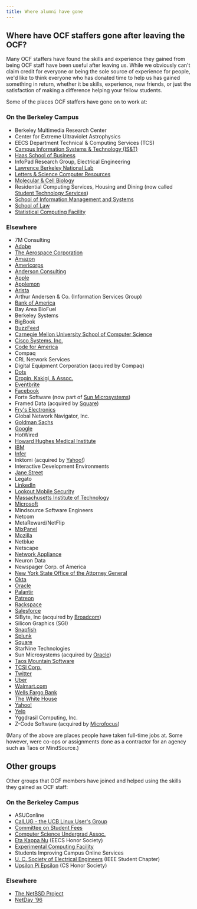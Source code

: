 ```yaml
---
title: Where alumni have gone
---
```


## Where have OCF staffers gone after leaving the OCF?

Many OCF staffers have found the skills and experience they gained from being
OCF staff have been useful after leaving us. While we obviously can't claim
credit for everyone or being the sole source of experience for people, we'd
like to think everyone who has donated time to help us has gained something in
return, whether it be skills, experience, new friends, or just the satisfaction
of making a difference helping your fellow students.

Some of the places OCF staffers have gone on to work at:

### On the Berkeley Campus

* Berkeley Multimedia Research Center
* Center for Extreme Ultraviolet Astrophysics
* EECS Department Technical & Computing Services (TCS)
* [Campus Information Systems & Technology (IS&T)](https://technology.berkeley.edu/)
* [Haas School of Business](https://haas.berkeley.edu/)
* InfoPad Research Group, Electrical Engineering
* [Lawrence Berkeley National Lab](https://www.lbl.gov/)
* [Letters & Science Computer Resources](https://ls.berkeley.edu/)
* [Molecular & Cell Biology](https://mcb.berkeley.edu)
* Residential Computing Services, Housing and Dining (now called [Student
  Technology Services](https://studenttech.berkeley.edu/home))
* [School of Information Management and Systems](https://www.ischool.berkeley.edu/)
* [School of Law](https://www.law.berkeley.edu/)
* [Statistical Computing Facility](http://statistics.berkeley.edu/computing)

### Elsewhere

* 7M Consulting
* [Adobe](https://www.adobe.com)
* [The Aerospace Corporation](https://www.aerospace.org)
* [Amazon](https://www.amazon.com)
* [Americorps](https://www.nationalservice.gov/programs/americorps)
* [Anderson Consulting](http://www.andersonconsultinggroup.com)
* [Apple](https://www.apple.com/)
* [Applemon](https://applemon.com/)
* [Arista](https://www.arista.com/en/)
* Arthur Andersen & Co. (Information Services Group)
* [Bank of America](https://www.bankofamerica.com/)
* Bay Area BioFuel
* Berkeley Systems
* BigBook
* [BuzzFeed](https://www.buzzfeed.com/)
* [Carnegie Mellon University School of Computer Science](https://www.cs.cmu.edu/)
* [Cisco Systems, Inc.](https://www.cisco.com/)
* [Code for America](https://www.codeforamerica.org/)
* Compaq
* CRL Network Services
* Digital Equipment Corporation (acquired by Compaq)
* [Dots](http://dots.dev)
* [Drogin, Kakigi, & Assoc.](http://www.dkstat.com/)
* [Eventbrite](https://www.eventbrite.com)
* [Facebook](https://www.facebook.com)
* Forte Software (now part of [Sun Microsystems](https://www.oracle.com/sun/))
* Framed Data (acquired by [Square](https://squareup.com/us/en))
* [Fry's Electronics](https://en.wikipedia.org/wiki/Fry%27s_Electronics)
* Global Network Navigator, Inc.
* [Goldman Sachs](https://www.goldmansachs.com/)
* [Google](https://www.google.com)
* HotWired
* [Howard Hughes Medical Institute](https://www.hhmi.org/)
* [IBM](https://www.ibm.com/us-en/)
* [Infer](https://www.infer.com)
* Inktomi (acquired by [Yahoo!](https://www.yahoo.com))
* Interactive Development Environments
* [Jane Street](https://www.janestreet.com/)
* Legato
* [LinkedIn](https://www.linkedin.com)
* [Lookout Mobile Security](https://www.lookout.com)
* [Massachusetts Institute of Technology](https://web.mit.edu/)
* [Microsoft](https://www.microsoft.com/en-us/)
* Mindsource Software Engineers
* Netcom
* MetaReward/NetFlip
* [MixPanel](https://mixpanel.com)
* [Mozilla](https://www.mozilla.org/en-US/)
* Netblue
* Netscape
* [Network Appliance](https://www.netapp.com/us/index.aspx)
* Neuron Data
* Newspager Corp. of America
* [New York State Office of the Attorney General](https://ag.ny.gov)
* [Okta](https://www.okta.com)
* [Oracle](https://www.oracle.com/index.html)
* [Palantir](https://www.palantir.com)
* [Patreon](https://www.patreon.com/)
* [Rackspace](https://www.rackspace.com/)
* [Salesforce](https://en.wikipedia.org/wiki/Salesforce)
* SiByte, Inc (acquired by [Broadcom](https://www.broadcom.com/))
* Silicon Graphics (SGI)
* [Snapfish](https://www.snapfish.com/home)
* [Splunk](https://www.splunk.com/)
* [Square](https://squareup.com/us/en)
* StarNine Technologies
* Sun Microsystems (acquired by [Oracle](https://www.oracle.com/sun/))
* [Taos Mountain Software](https://www.taos.com/)
* [TCSI Corp.](https://www.tcs.com/)
* [Twitter](https://twitter.com)
* [Uber](https://www.uber.com)
* [Walmart.com](https://www.walmart.com/)
* [Wells Fargo Bank](https://www.wellsfargo.com/)
* [The White House](https://www.whitehouse.gov)
* [Yahoo!](https://www.yahoo.com/)
* [Yelp](https://www.yelp.com/)
* Yggdrasil Computing, Inc.
* Z-Code Software (acquired by [Microfocus](https://www.microfocus.com/en-us/home))

(Many of the above are places people have taken full-time jobs at. Some
however, were co-ops or assignments done as a contractor for an agency such as
Taos or MindSource.)

## Other groups

Other groups that OCF members have joined and helped using the skills they
gained as OCF staff:

### On the Berkeley Campus

* ASUConline
* [CalLUG - the UCB Linux User's Group](https://www.ocf.berkeley.edu/~linux/)
* [Committee on Student Fees](https://csf.berkeley.edu/)
* [Computer Science Undergrad Assoc.](https://www.csua.berkeley.edu/)
* [Eta Kappa Nu](https://hkn.eecs.berkeley.edu/) (EECS Honor Society)
* [Experimental Computing Facility](https://callink.berkeley.edu/organization/xcf)
* Students Improving Campus Online Services
* [U. C. Society of Electrical Engineers](https://ieee.berkeley.edu) (IEEE Student Chapter)
* [Upsilon Pi Epsilon](https://upe.berkeley.edu/) (CS Honor Society)

### Elsewhere

* [The NetBSD Project](https://www.netbsd.org/)
* [NetDay '96](https://en.wikipedia.org/wiki/NetDay#NetDay_.2796)

